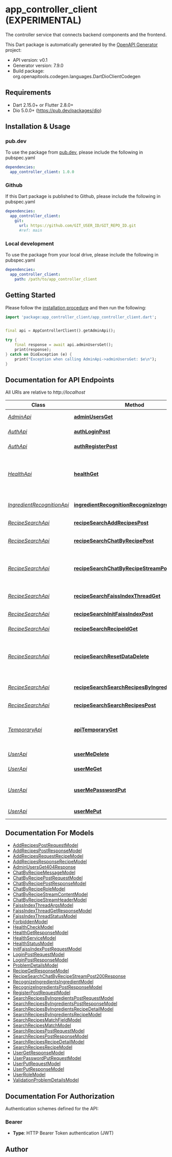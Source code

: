 # app_controller_client (EXPERIMENTAL)
The controller service that connects backend components and the frontend.

This Dart package is automatically generated by the [OpenAPI Generator](https://openapi-generator.tech) project:

- API version: v0.1
- Generator version: 7.9.0
- Build package: org.openapitools.codegen.languages.DartDioClientCodegen

## Requirements

* Dart 2.15.0+ or Flutter 2.8.0+
* Dio 5.0.0+ (https://pub.dev/packages/dio)

## Installation & Usage

### pub.dev
To use the package from [pub.dev](https://pub.dev), please include the following in pubspec.yaml
```yaml
dependencies:
  app_controller_client: 1.0.0
```

### Github
If this Dart package is published to Github, please include the following in pubspec.yaml
```yaml
dependencies:
  app_controller_client:
    git:
      url: https://github.com/GIT_USER_ID/GIT_REPO_ID.git
      #ref: main
```

### Local development
To use the package from your local drive, please include the following in pubspec.yaml
```yaml
dependencies:
  app_controller_client:
    path: /path/to/app_controller_client
```

## Getting Started

Please follow the [installation procedure](#installation--usage) and then run the following:

```dart
import 'package:app_controller_client/app_controller_client.dart';


final api = AppControllerClient().getAdminApi();

try {
    final response = await api.adminUsersGet();
    print(response);
} catch on DioException (e) {
    print("Exception when calling AdminApi->adminUsersGet: $e\n");
}

```

## Documentation for API Endpoints

All URIs are relative to *http://localhost*

Class | Method | HTTP request | Description
------------ | ------------- | ------------- | -------------
[*AdminApi*](doc/AdminApi.md) | [**adminUsersGet**](doc/AdminApi.md#adminusersget) | **GET** /Admin/Users | Gets a list of all users.
[*AuthApi*](doc/AuthApi.md) | [**authLoginPost**](doc/AuthApi.md#authloginpost) | **POST** /Auth/Login | Logs in a user.
[*AuthApi*](doc/AuthApi.md) | [**authRegisterPost**](doc/AuthApi.md#authregisterpost) | **POST** /Auth/Register | Registers a new user.
[*HealthApi*](doc/HealthApi.md) | [**healthGet**](doc/HealthApi.md#healthget) | **GET** /Health | Checks the health of App Controller and its components.
[*IngredientRecognitionApi*](doc/IngredientRecognitionApi.md) | [**ingredientRecognitionRecognizeIngredientsPost**](doc/IngredientRecognitionApi.md#ingredientrecognitionrecognizeingredientspost) | **POST** /IngredientRecognition/RecognizeIngredients | Recognize ingredients from image.
[*RecipeSearchApi*](doc/RecipeSearchApi.md) | [**recipeSearchAddRecipesPost**](doc/RecipeSearchApi.md#recipesearchaddrecipespost) | **POST** /RecipeSearch/AddRecipes | Add a list of recipes.
[*RecipeSearchApi*](doc/RecipeSearchApi.md) | [**recipeSearchChatByRecipePost**](doc/RecipeSearchApi.md#recipesearchchatbyrecipepost) | **POST** /RecipeSearch/ChatByRecipe | Chat about a specific recipe.
[*RecipeSearchApi*](doc/RecipeSearchApi.md) | [**recipeSearchChatByRecipeStreamPost**](doc/RecipeSearchApi.md#recipesearchchatbyrecipestreampost) | **POST** /RecipeSearch/ChatByRecipe/Stream | Chat about a specific recipe with streaming response.
[*RecipeSearchApi*](doc/RecipeSearchApi.md) | [**recipeSearchFaissIndexThreadGet**](doc/RecipeSearchApi.md#recipesearchfaissindexthreadget) | **GET** /RecipeSearch/FaissIndexThread | Get Faiss index thread status.
[*RecipeSearchApi*](doc/RecipeSearchApi.md) | [**recipeSearchInitFaissIndexPost**](doc/RecipeSearchApi.md#recipesearchinitfaissindexpost) | **POST** /RecipeSearch/InitFaissIndex | Initialize Faiss index.
[*RecipeSearchApi*](doc/RecipeSearchApi.md) | [**recipeSearchRecipeIdGet**](doc/RecipeSearchApi.md#recipesearchrecipeidget) | **GET** /RecipeSearch/Recipe/{id} | Get recipe by ID.
[*RecipeSearchApi*](doc/RecipeSearchApi.md) | [**recipeSearchResetDataDelete**](doc/RecipeSearchApi.md#recipesearchresetdatadelete) | **DELETE** /RecipeSearch/ResetData | Reset all data in the recipe search service, use with caution.
[*RecipeSearchApi*](doc/RecipeSearchApi.md) | [**recipeSearchSearchRecipesByIngredientsPost**](doc/RecipeSearchApi.md#recipesearchsearchrecipesbyingredientspost) | **POST** /RecipeSearch/SearchRecipesByIngredients | Search recipes by ingredients.
[*RecipeSearchApi*](doc/RecipeSearchApi.md) | [**recipeSearchSearchRecipesPost**](doc/RecipeSearchApi.md#recipesearchsearchrecipespost) | **POST** /RecipeSearch/SearchRecipes | Search for recipes.
[*TemporaryApi*](doc/TemporaryApi.md) | [**apiTemporaryGet**](doc/TemporaryApi.md#apitemporaryget) | **GET** /Api/Temporary | Get method for temporary testing purposes.
[*UserApi*](doc/UserApi.md) | [**userMeDelete**](doc/UserApi.md#usermedelete) | **DELETE** /User/Me | Deletes the current user.
[*UserApi*](doc/UserApi.md) | [**userMeGet**](doc/UserApi.md#usermeget) | **GET** /User/Me | Gets the current user.
[*UserApi*](doc/UserApi.md) | [**userMePasswordPut**](doc/UserApi.md#usermepasswordput) | **PUT** /User/Me/Password | Updates the current user&#39;s password.
[*UserApi*](doc/UserApi.md) | [**userMePut**](doc/UserApi.md#usermeput) | **PUT** /User/Me | Updates the current user.


## Documentation For Models

 - [AddRecipesPostRequestModel](doc/AddRecipesPostRequestModel.md)
 - [AddRecipesPostResponseModel](doc/AddRecipesPostResponseModel.md)
 - [AddRecipesRequestRecipeModel](doc/AddRecipesRequestRecipeModel.md)
 - [AddRecipesResponseRecipeModel](doc/AddRecipesResponseRecipeModel.md)
 - [AdminUsersGet404Response](doc/AdminUsersGet404Response.md)
 - [ChatByRecipeMessageModel](doc/ChatByRecipeMessageModel.md)
 - [ChatByRecipePostRequestModel](doc/ChatByRecipePostRequestModel.md)
 - [ChatByRecipePostResponseModel](doc/ChatByRecipePostResponseModel.md)
 - [ChatByRecipeRoleModel](doc/ChatByRecipeRoleModel.md)
 - [ChatByRecipeStreamContentModel](doc/ChatByRecipeStreamContentModel.md)
 - [ChatByRecipeStreamHeaderModel](doc/ChatByRecipeStreamHeaderModel.md)
 - [FaissIndexThreadArgsModel](doc/FaissIndexThreadArgsModel.md)
 - [FaissIndexThreadGetResponseModel](doc/FaissIndexThreadGetResponseModel.md)
 - [FaissIndexThreadStatusModel](doc/FaissIndexThreadStatusModel.md)
 - [ForbiddenModel](doc/ForbiddenModel.md)
 - [HealthCheckModel](doc/HealthCheckModel.md)
 - [HealthGetResponseModel](doc/HealthGetResponseModel.md)
 - [HealthServiceModel](doc/HealthServiceModel.md)
 - [HealthStatusModel](doc/HealthStatusModel.md)
 - [InitFaissIndexPostRequestModel](doc/InitFaissIndexPostRequestModel.md)
 - [LoginPostRequestModel](doc/LoginPostRequestModel.md)
 - [LoginPostResponseModel](doc/LoginPostResponseModel.md)
 - [ProblemDetailsModel](doc/ProblemDetailsModel.md)
 - [RecipeGetResponseModel](doc/RecipeGetResponseModel.md)
 - [RecipeSearchChatByRecipeStreamPost200Response](doc/RecipeSearchChatByRecipeStreamPost200Response.md)
 - [RecognizeIngredientsIngredientModel](doc/RecognizeIngredientsIngredientModel.md)
 - [RecognizeIngredientsPostResponseModel](doc/RecognizeIngredientsPostResponseModel.md)
 - [RegisterPostRequestModel](doc/RegisterPostRequestModel.md)
 - [SearchRecipesByIngredientsPostRequestModel](doc/SearchRecipesByIngredientsPostRequestModel.md)
 - [SearchRecipesByIngredientsPostResponseModel](doc/SearchRecipesByIngredientsPostResponseModel.md)
 - [SearchRecipesByIngredientsRecipeDetailModel](doc/SearchRecipesByIngredientsRecipeDetailModel.md)
 - [SearchRecipesByIngredientsRecipeModel](doc/SearchRecipesByIngredientsRecipeModel.md)
 - [SearchRecipesMatchFieldModel](doc/SearchRecipesMatchFieldModel.md)
 - [SearchRecipesMatchModel](doc/SearchRecipesMatchModel.md)
 - [SearchRecipesPostRequestModel](doc/SearchRecipesPostRequestModel.md)
 - [SearchRecipesPostResponseModel](doc/SearchRecipesPostResponseModel.md)
 - [SearchRecipesRecipeDetailModel](doc/SearchRecipesRecipeDetailModel.md)
 - [SearchRecipesRecipeModel](doc/SearchRecipesRecipeModel.md)
 - [UserGetResponseModel](doc/UserGetResponseModel.md)
 - [UserPasswordPutRequestModel](doc/UserPasswordPutRequestModel.md)
 - [UserPutRequestModel](doc/UserPutRequestModel.md)
 - [UserPutResponseModel](doc/UserPutResponseModel.md)
 - [UserRoleModel](doc/UserRoleModel.md)
 - [ValidationProblemDetailsModel](doc/ValidationProblemDetailsModel.md)


## Documentation For Authorization


Authentication schemes defined for the API:
### Bearer

- **Type**: HTTP Bearer Token authentication (JWT)


## Author



